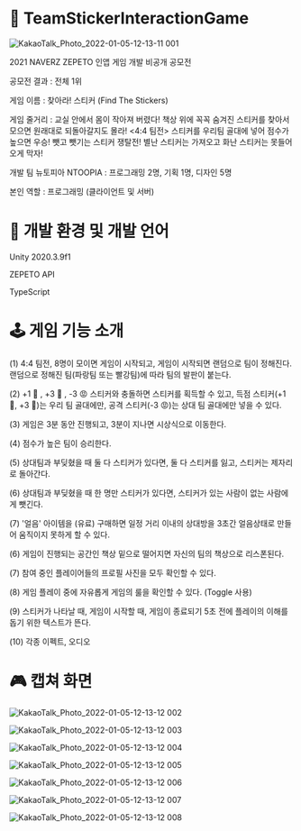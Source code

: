 # 👾 TeamStickerInteractionGame

![KakaoTalk_Photo_2022-01-05-12-13-11 001](https://user-images.githubusercontent.com/93331248/148155082-7c689583-29e2-4d10-898f-106b38a0f15d.jpeg)

2021 NAVERZ ZEPETO 인앱 게임 개발 비공개 공모전 

공모전 결과 : 전체 1위

게임 이름 : 찾아라! 스티커 (Find The Stickers)

게임 줄거리 : 교실 안에서 몸이 작아져 버렸다! 책상 위에 꼭꼭 숨겨진 스티커를 찾아서 모으면 원래대로 되돌아갈지도 몰라! <4:4 팀전> 스티커를 우리팀 골대에 넣어 점수가 높으면 우승! 뺏고 뺏기는 스티커 쟁탈전! 별난 스티커는 가져오고 화난 스티커는 못들어오게 막자!

개발 팀 뉴토피아 NTOOPIA :  프로그래밍 2명, 기획 1명, 디자인 5명

본인 역할 : 프로그래밍 (클라이언트 및 서버)


# 🎯 개발 환경 및 개발 언어

Unity 2020.3.9f1

ZEPETO API

TypeScript


# 🕹 게임 기능 소개 

(1) 4:4 팀전, 8명이 모이면 게임이 시작되고, 게임이 시작되면 랜덤으로 팀이 정해진다. 랜덤으로 정해진 팀(파랑팀 또는 빨강팀)에 따라 팀의 발판이 붙는다.

(2) +1 🙂 , +3 🤩 , -3 😡 스티커와 충돌하면 스티커를 획득할 수 있고, 득점 스티커(+1 🙂, +3 🤩)는 우리 팀 골대에만, 공격 스티커(-3 😡)는 상대 팀 골대에만 넣을 수 있다.

(3) 게임은 3분 동안 진행되고, 3분이 지나면 시상식으로 이동한다.

(4) 점수가 높은 팀이 승리한다.

(5) 상대팀과 부딪혔을 때 둘 다 스티커가 있다면, 둘 다 스티커를 잃고, 스티커는 제자리로 돌아간다.

(6) 상대팀과 부딪혔을 때 한 명만 스티커가 있다면, 스티커가 있는 사람이 없는 사람에게 뺏긴다.

(7) '얼음' 아이템을 (유료) 구매하면 일정 거리 이내의 상대방을 3초간 얼음상태로 만들어 움직이지 못하게 할 수 있다.

(6) 게임이 진행되는 공간인 책상 밑으로 떨어지면 자신의 팀의 책상으로 리스폰된다.

(7) 참여 중인 플레이어들의 프로필 사진을 모두 확인할 수 있다.

(8) 게임 플레이 중에 자유롭게 게임의 룰을 확인할 수 있다. (Toggle 사용)

(9) 스티커가 나타날 때, 게임이 시작할 때, 게임이 종료되기 5초 전에 플레이의 이해를 돕기 위한 텍스트가 뜬다.

(10) 각종 이펙트, 오디오


# 🎮 캡쳐 화면
![KakaoTalk_Photo_2022-01-05-12-13-12 002](https://user-images.githubusercontent.com/93331248/148155095-cb79993e-7740-4464-94a0-c7f9e339b87d.jpeg)

![KakaoTalk_Photo_2022-01-05-12-13-12 003](https://user-images.githubusercontent.com/93331248/148155110-0744b133-b25e-4cd6-87be-93bc3d97f619.jpeg)

![KakaoTalk_Photo_2022-01-05-12-13-12 004](https://user-images.githubusercontent.com/93331248/148155119-bb5b2ae0-0e9a-42e8-8dc2-f1d4d20152d8.jpeg)

![KakaoTalk_Photo_2022-01-05-12-13-12 005](https://user-images.githubusercontent.com/93331248/148155150-1fdb5f6e-e6ca-48a6-b84b-04c38b29e427.jpeg)

![KakaoTalk_Photo_2022-01-05-12-13-12 006](https://user-images.githubusercontent.com/93331248/148155160-2a90a5d1-8278-4938-b82a-460fe09f6312.jpeg)

![KakaoTalk_Photo_2022-01-05-12-13-12 007](https://user-images.githubusercontent.com/93331248/148155183-6647d436-775d-4f1e-9a17-cc555521d414.jpeg)

![KakaoTalk_Photo_2022-01-05-12-13-12 008](https://user-images.githubusercontent.com/93331248/148155192-57c5e7d1-c7e5-422b-9615-4ab0fe7c6ff2.jpeg)


